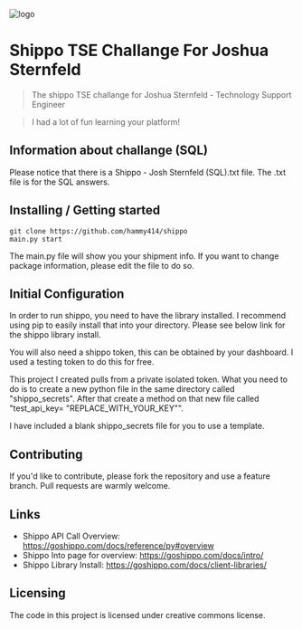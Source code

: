 ![logo](https://www.shipbob.com/wp-content/uploads/2021/04/shippo_logo_200x200-1.png)
# Shippo TSE Challange For Joshua Sternfeld

> The shippo TSE challange for Joshua Sternfeld - Technology Support Engineer

> I had a lot of fun learning your platform! 

## Information about challange (SQL)

Please notice that there is a Shippo - Josh Sternfeld (SQL).txt file. The .txt file is for the SQL answers. 

## Installing / Getting started

```shell
git clone https://github.com/hammy414/shippo
main.py start
```

The main.py file will show you your shipment info. If you want to change package information, please edit the file to do so. 

## Initial Configuration

In order to run shippo, you need to have the library installed. I recommend using pip to easily install that into your directory. Please see below link for the shippo library install. 

You will also need a shippo token, this can be obtained by your dashboard. I used a testing token to do this for free. 

This project I created pulls from a private isolated token. What you need to do is to create a new python file in the same directory called "shippo_secrets". After that create a method on that new file called "test_api_key= "REPLACE_WITH_YOUR_KEY"".

I have included a blank shippo_secrets file for you to use a template. 

## Contributing

If you'd like to contribute, please fork the repository and use a feature
branch. Pull requests are warmly welcome.

## Links

- Shippo API Call Overview: https://goshippo.com/docs/reference/py#overview
- Shippo Into page for overview: https://goshippo.com/docs/intro/
- Shippo Library Install: https://goshippo.com/docs/client-libraries/

## Licensing

The code in this project is licensed under creative commons license.
